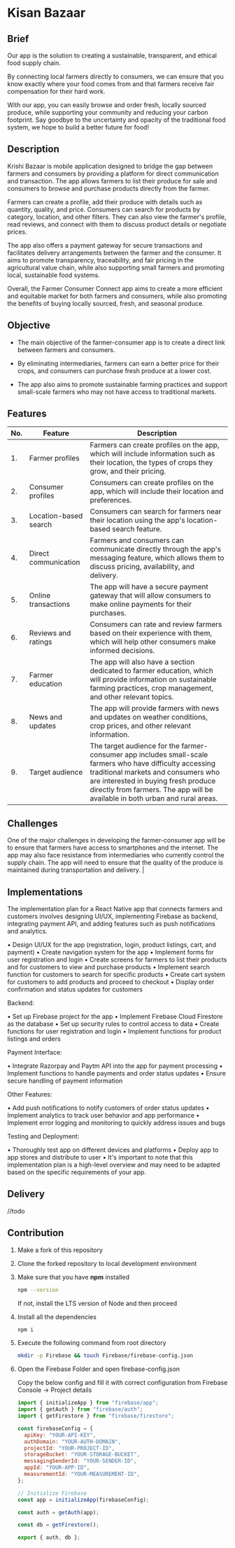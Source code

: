 # Kisan Bazaar

## Brief

Our app is the solution to creating a sustainable, transparent, and ethical food supply chain.

By connecting local farmers directly to consumers, we can ensure that you know exactly where your food comes from and that farmers receive fair compensation for their hard work.

With our app, you can easily browse and order fresh, locally sourced produce, while supporting your community and reducing your carbon footprint. Say goodbye to the uncertainty and opacity of the traditional food system, we hope to build a better future for food!

## Description

Krishi Bazaar is mobile application designed to bridge the gap between farmers and consumers by providing a platform for direct communication and transaction. The app allows farmers to list their produce for sale and consumers to browse and purchase products directly from the farmer.

Farmers can create a profile, add their produce with details such as quantity, quality, and price. Consumers can search for products by category, location, and other filters. They can also view the farmer's profile, read reviews, and connect with them to discuss product details or negotiate prices.

The app also offers a payment gateway for secure transactions and facilitates delivery arrangements between the farmer and the consumer. It aims to promote transparency, traceability, and fair pricing in the agricultural value chain, while also supporting small farmers and promoting local, sustainable food systems.

Overall, the Farmer Consumer Connect app aims to create a more efficient and equitable market for both farmers and consumers, while also promoting the benefits of buying locally sourced, fresh, and seasonal produce.

## Objective

- The main objective of the farmer-consumer app is to create a direct link between farmers and consumers.

- By eliminating intermediaries, farmers can earn a better price for their crops, and consumers can purchase fresh produce at a lower cost.

- The app also aims to promote sustainable farming practices and support small-scale farmers who may not have access to traditional markets.

## Features

| No. | Feature               | Description                                                                                                                                                                                                                                                             |
| --- | --------------------- | ----------------------------------------------------------------------------------------------------------------------------------------------------------------------------------------------------------------------------------------------------------------------- |
| 1.  | Farmer profiles       | Farmers can create profiles on the app, which will include information such as their location, the types of crops they grow, and their pricing.                                                                                                                         |
| 2.  | Consumer profiles     | Consumers can create profiles on the app, which will include their location and preferences.                                                                                                                                                                            |
| 3.  | Location-based search | Consumers can search for farmers near their location using the app's location-based search feature.                                                                                                                                                                     |
| 4.  | Direct communication  | Farmers and consumers can communicate directly through the app's messaging feature, which allows them to discuss pricing, availability, and delivery.                                                                                                                   |
| 5.  | Online transactions   | The app will have a secure payment gateway that will allow consumers to make online payments for their purchases.                                                                                                                                                       |
| 6.  | Reviews and ratings   | Consumers can rate and review farmers based on their experience with them, which will help other consumers make informed decisions.                                                                                                                                     |
| 7.  | Farmer education      | The app will also have a section dedicated to farmer education, which will provide information on sustainable farming practices, crop management, and other relevant topics.                                                                                            |
| 8.  | News and updates      | The app will provide farmers with news and updates on weather conditions, crop prices, and other relevant information.                                                                                                                                                  |
| 9.  | Target audience       | The target audience for the farmer-consumer app includes small-scale farmers who have difficulty accessing traditional markets and consumers who are interested in buying fresh produce directly from farmers. The app will be available in both urban and rural areas. |

## Challenges

One of the major challenges in developing the farmer-consumer app will be to ensure that farmers have access to smartphones and the internet. The app may also face resistance from intermediaries who currently control the supply chain. The app will need to ensure that the quality of the produce is maintained during transportation and delivery. |

## Implementations
The implementation plan for a React Native app that connects farmers and customers involves designing UI/UX, implementing Firebase as backend, integrating payment API, and adding features such as push notifications and analytics.

• Design UI/UX for the app (registration, login, product listings, cart, and payment)
• Create navigation system for the app
• Implement forms for user registration and login
• Create screens for farmers to list their products and for customers to view and purchase products
• Implement search function for customers to search for specific products
• Create cart system for customers to add products and proceed to checkout
• Display order confirmation and status updates for customers

Backend:

• Set up Firebase project for the app
• Implement Firebase Cloud Firestore as the database
• Set up security rules to control access to data
• Create functions for user registration and login
• Implement functions for product listings and orders

Payment Interface:

• Integrate Razorpay and Paytm API into the app for payment processing
• Implement functions to handle payments and order status updates
• Ensure secure handling of payment information

Other Features:

• Add push notifications to notify customers of order status updates
• Implement analytics to track user behavior and app performance
• Implement error logging and monitoring to quickly address issues and bugs

Testing and Deployment:

• Thoroughly test app on different devices and platforms
• Deploy app to app stores and distribute to user
• It's important to note that this implementation plan is a high-level overview and may need to be adapted based on the specific requirements of your app.

## Delivery

//todo

## Contribution

1. Make a fork of this repository
2. Clone the forked repository to local development environment
3. Make sure that you have **npm** installed
   ```sh
   npm --version
   ```
   If not, install the LTS version of Node and then proceed
4. Install all the dependencies
   ```sh
   npm i
   ```
5. Execute the following command from root directory
   ```sh
   mkdir -p Firebase && touch Firebase/firebase-config.json
   ```
6. Open the Firebase Folder and open firebase-config.json

   Copy the below config and fill it with correct configuration from Firebase Console -> Project details

   ```js
   import { initializeApp } from "firebase/app";
   import { getAuth } from "firebase/auth";
   import { getFirestore } from "firebase/firestore";

   const firebaseConfig = {
     apiKey: "YOUR-API-KEY",
     authDomain: "YOUR-AUTH-DOMAIN",
     projectId: "YOUR-PROJECT-ID",
     storageBucket: "YOUR-STORAGE-BUCKET",
     messagingSenderId: "YOUR-SENDER-ID",
     appId: "YOUR-APP-ID",
     measurementId: "YOUR-MEASUREMENT-ID",
   };

   // Initialize Firebase
   const app = initializeApp(firebaseConfig);

   const auth = getAuth(app);

   const db = getFirestore();

   export { auth, db };
   ```
